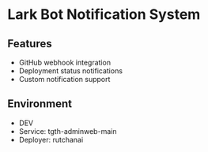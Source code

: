 # Lark Bot Notification System

## Features
- GitHub webhook integration
- Deployment status notifications
- Custom notification support

## Environment
- DEV
- Service: tgth-adminweb-main
- Deployer: rutchanai